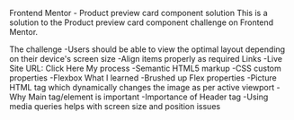 Frontend Mentor - Product preview card component solution
This is a solution to the Product preview card component challenge on Frontend Mentor.

The challenge
-Users should be able to view the optimal layout depending on their device's screen size
-Align items properly as required
Links
-Live Site URL: Click Here
My process
-Semantic HTML5 markup
-CSS custom properties
-Flexbox
What I learned
-Brushed up Flex properties
-Picture HTML tag which dynamically changes the image as per active viewport
-Why Main tag/element is important
-Importance of Header tag
-Using media queries helps with screen size and position issues